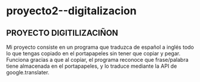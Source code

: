 # proyecto2--digitalizacion


## PROYECTO DIGITILIZACIÑON 
Mi proyecto consiste en un programa que traduzca de español a inglés todo lo que tengas copiado en el portapapeles sin tener que copiar y pegar. Funciona gracias a que al copiar, el programa reconoce que frase/palabra tiene almacenada en el portapapeles, y lo traduce mediante la API de google.translater.
